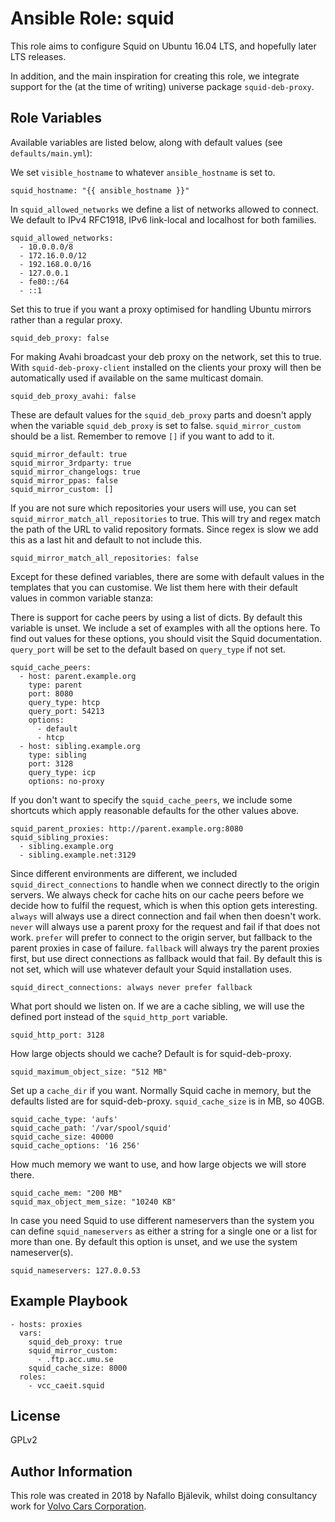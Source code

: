 Ansible Role: squid
===================

This role aims to configure Squid on Ubuntu 16.04 LTS, and hopefully later LTS releases.

In addition, and the main inspiration for creating this role, we integrate support for the (at the time of writing) universe package `squid-deb-proxy`.

Role Variables
--------------

Available variables are listed below, along with default values (see `defaults/main.yml`):

We set `visible_hostname` to whatever `ansible_hostname` is set to.

    squid_hostname: "{{ ansible_hostname }}"

In `squid_allowed_networks` we define a list of networks allowed to connect.
We default to IPv4 RFC1918, IPv6 link-local and localhost for both families.

    squid_allowed_networks:
      - 10.0.0.0/8
      - 172.16.0.0/12
      - 192.168.0.0/16
      - 127.0.0.1
      - fe80::/64
      - ::1

Set this to true if you want a proxy optimised for handling Ubuntu mirrors rather than a regular proxy.

    squid_deb_proxy: false

For making Avahi broadcast your deb proxy on the network, set this to true. With `squid-deb-proxy-client` installed on the clients
your proxy will then be automatically used if available on the same multicast domain.

    squid_deb_proxy_avahi: false

These are default values for the `squid_deb_proxy` parts and doesn't apply when the variable `squid_deb_proxy` is set to false.
`squid_mirror_custom` should be a list. Remember to remove `[]` if you want to add to it.

    squid_mirror_default: true
    squid_mirror_3rdparty: true
    squid_mirror_changelogs: true
    squid_mirror_ppas: false
    squid_mirror_custom: []

If you are not sure which repositories your users will use, you can set `squid_mirror_match_all_repositories` to true.
This will try and regex match the path of the URL to valid repository formats.
Since regex is slow we add this as a last hit and default to not include this.

    squid_mirror_match_all_repositories: false

Except for these defined variables, there are some with default values in the templates that you can customise.
We list them here with their default values in common variable stanza:

There is support for cache peers by using a list of dicts. By default this variable is unset. We include a set of examples with all the options here.
To find out values for these options, you should visit the Squid documentation. `query_port` will be set to the default based on `query_type` if not set.

    squid_cache_peers:
      - host: parent.example.org
        type: parent
        port: 8080
        query_type: htcp
        query_port: 54213
        options:
          - default
          - htcp
      - host: sibling.example.org
        type: sibling
        port: 3128
        query_type: icp
        options: no-proxy

If you don't want to specify the `squid_cache_peers`, we include some shortcuts which apply reasonable defaults for the other values above.

    squid_parent_proxies: http://parent.example.org:8080
    squid_sibling_proxies:
      - sibling.example.org
      - sibling.example.net:3129

Since different environments are different, we included `squid_direct_connections` to handle when we connect directly to the origin servers.
We always check for cache hits on our cache peers before we decide how to fulfil the request, which is when this option gets interesting.
`always` will always use a direct connection and fail when then doesn't work. `never` will always use a parent proxy for the request and fail
if that does not work. `prefer` will prefer to connect to the origin server, but fallback to the parent proxies in case of failure. `fallback`
will always try the parent proxies first, but use direct connections as fallback would that fail.
By default this is not set, which will use whatever default your Squid installation uses.

    squid_direct_connections: always never prefer fallback

What port should we listen on. If we are a cache sibling, we will use the defined port instead of the `squid_http_port` variable.

    squid_http_port: 3128

How large objects should we cache? Default is for squid-deb-proxy.

    squid_maximum_object_size: "512 MB"

Set up a `cache_dir` if you want. Normally Squid cache in memory, but the defaults listed are for squid-deb-proxy.
`squid_cache_size` is in MB, so 40GB.

    squid_cache_type: 'aufs'
    squid_cache_path: '/var/spool/squid' 
    squid_cache_size: 40000
    squid_cache_options: '16 256'

How much memory we want to use, and how large objects we will store there.

    squid_cache_mem: "200 MB"
    squid_max_object_mem_size: "10240 KB"

In case you need Squid to use different nameservers than the system you can define `squid_nameservers` as either a string
for a single one or a list for more than one. By default this option is unset, and we use the system nameserver(s).

    squid_nameservers: 127.0.0.53


Example Playbook
----------------

    - hosts: proxies
      vars:
        squid_deb_proxy: true
        squid_mirror_custom:
          - .ftp.acc.umu.se
        squid_cache_size: 8000
      roles:
        - vcc_caeit.squid

License
-------

GPLv2

Author Information
------------------

This role was created in 2018 by Nafallo Bjälevik, whilst doing consultancy work for [Volvo Cars Corporation](http://www.volvocars.com/).
